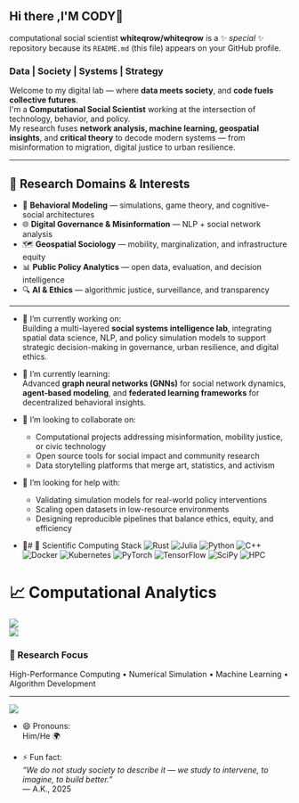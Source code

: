 ## Hi there ,I'M CODY👋

computational social scientist
**whiteqrow/whiteqrow** is a ✨ _special_ ✨ repository because its `README.md` (this file) appears on your GitHub profile.
 
### Data | Society | Systems | Strategy  


Welcome to my digital lab — where **data meets society**, and **code fuels collective futures**.  
I'm a **Computational Social Scientist** working at the intersection of technology, behavior, and policy.  
My research fuses **network analysis, machine learning, geospatial insights**, and **critical theory** to decode modern systems — from misinformation to migration, digital justice to urban resilience.

---

## 🧭 Research Domains & Interests

- 🧠 **Behavioral Modeling** — simulations, game theory, and cognitive-social architectures  
- 🌐 **Digital Governance & Misinformation** — NLP + social network analysis  
- 🗺️ **Geospatial Sociology** — mobility, marginalization, and infrastructure equity  
- 📊 **Public Policy Analytics** — open data, evaluation, and decision intelligence  
- 🔍 **AI & Ethics** — algorithmic justice, surveillance, and transparency  

---
- 🔭 I’m currently working on:  
  Building a multi-layered **social systems intelligence lab**, integrating spatial data science, NLP, and policy simulation models to support strategic decision-making in governance, urban resilience, and digital ethics.

- 🌱 I’m currently learning:  
  Advanced **graph neural networks (GNNs)** for social network dynamics, **agent-based modeling**, and **federated learning frameworks** for decentralized behavioral insights.

- 👯 I’m looking to collaborate on:  
  - Computational projects addressing misinformation, mobility justice, or civic technology  
  - Open source tools for social impact and community research  
  - Data storytelling platforms that merge art, statistics, and activism

- 🤔 I’m looking for help with:  
  - Validating simulation models for real-world policy interventions  
  - Scaling open datasets in low-resource environments  
  - Designing reproducible pipelines that balance ethics, equity, and efficiency

- 💬# 🧪 Scientific Computing Stack
![Rust](https://img.shields.io/badge/rust-%23000000.svg?style=for-the-badge&logo=rust&logoColor=white) 
![Julia](https://img.shields.io/badge/-Julia-9558B2?style=for-the-badge&logo=julia&logoColor=white) 
![Python](https://img.shields.io/badge/python-%233776AB.svg?style=for-the-badge&logo=python&logoColor=white)
![C++](https://img.shields.io/badge/c++-%2300599C.svg?style=for-the-badge&logo=c%2B%2B&logoColor=white)
![Docker](https://img.shields.io/badge/docker-%230db7ed.svg?style=for-the-badge&logo=docker&logoColor=white) 
![Kubernetes](https://img.shields.io/badge/kubernetes-%23326ce5.svg?style=for-the-badge&logo=kubernetes&logoColor=white)
![PyTorch](https://img.shields.io/badge/PyTorch-%23EE4C2C.svg?style=for-the-badge&logo=PyTorch&logoColor=white) 
![TensorFlow](https://img.shields.io/badge/TensorFlow-%23FF6F00.svg?style=for-the-badge&logo=TensorFlow&logoColor=white) 
![SciPy](https://img.shields.io/badge/SciPy-%230C55A5.svg?style=for-the-badge&logo=scipy&logoColor=%white) 
![HPC](https://img.shields.io/badge/HPC-%230076D6.svg?style=for-the-badge&logo=amd&logoColor=white)

# 📈 Computational Analytics
![](https://github-readme-stats.vercel.app/api?username=whiteqrow&theme=dark&hide_border=false&include_all_commits=true&count_private=true&show_icons=true)<br/>
![](https://github-readme-stats.vercel.app/api/top-langs/?username=whiteqrow&theme=dark&hide_border=false&include_all_commits=true&count_private=true&layout=compact&langs_count=8&exclude_repo=design-assets)

### 🔭 Research Focus
High-Performance Computing • Numerical Simulation • Machine Learning • Algorithm Development

---
[![](https://visitcount.itsvg.in/api?id=whiteqrow&label=Repo%20Visits&color=9&icon=0&pretty=true)](https://visitcount.itsvg.in)


- 😄 Pronouns:  
  Him/He 🌍

- ⚡ Fun fact:  
  _“We do not study society to describe it — we study to intervene, to imagine, to build better.”_  
— A.K., 2025

